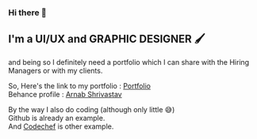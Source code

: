 ### Hi there 👋
## I'm a UI/UX and GRAPHIC DESIGNER 🖌
and being so I definitely need a portfolio which I can share with the Hiring Managers or with my clients.
<!--
**Arnabshrivastav/arnabshrivastav** is a ✨ _special_ ✨ repository because its `README.md` (this file) appears on your GitHub profile.

Here are some ideas to get you started:

- 🔭 I’m currently working on ...
- 🌱 I’m currently learning ...
- 👯 I’m looking to collaborate on ...
- 🤔 I’m looking for help with ...
- 💬 Ask me about ...
- 📫 How to reach me: ...
- 😄 Pronouns: ...
- ⚡ Fun fact: ...
-->

So,
Here's the link to my portfolio : [Portfolio](https://arnabshrivastav.github.io/arnabshrivastav/ "Arnab's Portfolio") <br/>
Behance profile : [Arnab Shrivastav](https://www.behance.net/arnabshrivastav "Behance account") 

By the way I also do coding (although only little 😅) <br/>
Github is already an example. <br/>
And [Codechef](https://www.codechef.com/users/arnab105 "arnab105") is other example.
